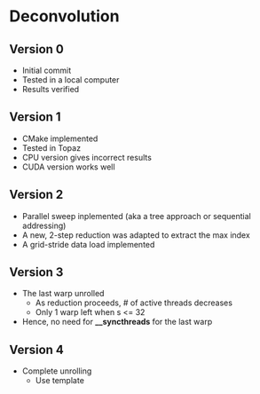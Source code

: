 # Deconvolution
## Version 0
- Initial commit
- Tested in a local computer
- Results verified

## Version 1
- CMake implemented
- Tested in Topaz
- CPU version gives incorrect results
- CUDA version works well

## Version 2
- Parallel sweep inplemented (aka a tree approach or sequential addressing)
- A new, 2-step reduction was adapted to extract the max index
- A grid-stride data load implemented

## Version 3
- The last warp unrolled
    - As reduction proceeds, # of active threads decreases
    - Only 1 warp left when s <= 32
- Hence, no need for **__syncthreads** for the last warp

## Version 4
- Complete unrolling
    - Use template
